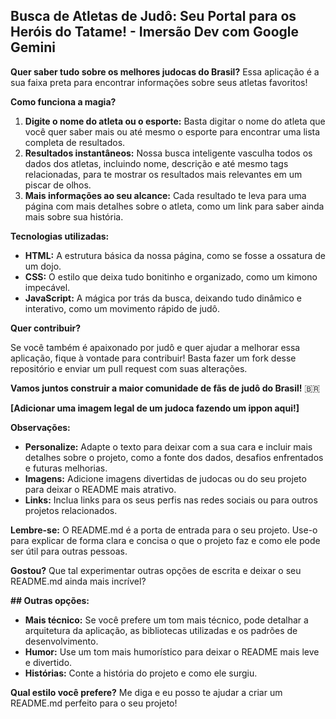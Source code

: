 ## **Busca de Atletas de Judô: Seu Portal para os Heróis do Tatame!** - Imersão Dev com Google Gemini

**Quer saber tudo sobre os melhores judocas do Brasil?** Essa aplicação é a sua faixa preta para encontrar informações sobre seus atletas favoritos!

**Como funciona a magia?** 

1. **Digite o nome do atleta ou o esporte:** Basta digitar o nome do atleta que você quer saber mais ou até mesmo o esporte para encontrar uma lista completa de resultados.
2. **Resultados instantâneos:** Nossa busca inteligente vasculha todos os dados dos atletas, incluindo nome, descrição e até mesmo tags relacionadas, para te mostrar os resultados mais relevantes em um piscar de olhos.
3. **Mais informações ao seu alcance:** Cada resultado te leva para uma página com mais detalhes sobre o atleta, como um link para saber ainda mais sobre sua história.

**Tecnologias utilizadas:** ️

* **HTML:** A estrutura básica da nossa página, como se fosse a ossatura de um dojo.
* **CSS:** O estilo que deixa tudo bonitinho e organizado, como um kimono impecável.
* **JavaScript:** A mágica por trás da busca, deixando tudo dinâmico e interativo, como um movimento rápido de judô.

**Quer contribuir?** 

Se você também é apaixonado por judô e quer ajudar a melhorar essa aplicação, fique à vontade para contribuir! Basta fazer um fork desse repositório e enviar um pull request com suas alterações.

**Vamos juntos construir a maior comunidade de fãs de judô do Brasil!** 🇧🇷

**[Adicionar uma imagem legal de um judoca fazendo um ippon aqui!]**

**Observações:**

* **Personalize:** Adapte o texto para deixar com a sua cara e incluir mais detalhes sobre o projeto, como a fonte dos dados, desafios enfrentados e futuras melhorias.
* **Imagens:** Adicione imagens divertidas de judocas ou do seu projeto para deixar o README mais atrativo.
* **Links:** Inclua links para os seus perfis nas redes sociais ou para outros projetos relacionados.

**Lembre-se:** O README.md é a porta de entrada para o seu projeto. Use-o para explicar de forma clara e concisa o que o projeto faz e como ele pode ser útil para outras pessoas.

**Gostou?** Que tal experimentar outras opções de escrita e deixar o seu README.md ainda mais incrível? 

**## Outras opções:**

* **Mais técnico:** Se você prefere um tom mais técnico, pode detalhar a arquitetura da aplicação, as bibliotecas utilizadas e os padrões de desenvolvimento.
* **Humor:** Use um tom mais humorístico para deixar o README mais leve e divertido.
* **Histórias:** Conte a história do projeto e como ele surgiu.

**Qual estilo você prefere?** Me diga e eu posso te ajudar a criar um README.md perfeito para o seu projeto!
